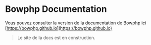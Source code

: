 # Bowphp Documentation

Vous pouvez consulter la version de la documentation de Bowphp ici [https://bowphp.github.io](https://bowphp.github.io)

> Le site de la docs est en construction.